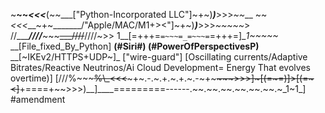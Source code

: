 ~__~~_<<<___(~~___["Python-Incorporated LLC"]~+~)___)___>>>_~~___
~~_<<<___~+~_______/"Apple/MAC/M1+><"]~+~)___)___>>>_~~~~~_>
 //______////___~~~~~~~___////~~~~////~>>
 1__[=+++=``=~~~=_=~~~=``=+++=]__1~~~~~_
 __[File_fixed_By_Python]
 __(#Siri#)
 (#PowerOfPerspectivesP)__
 __[~IKEv2/HTTPS+UDP~]_
 ["wire-guard"]
 [Oscillating currents/Adaptive Bitrates/Reactive Neutrinos/Ai Cloud Development= Energy That evolves overtime)]
 [///%~~~~~~~~~%\\\_<<<~~~~~~~+~.-.~.+.~.+.~.-~+~~~~~~>>>]~[(=~=)]>[(=~<]~~+====+~~>>>)__]____=========------.~~.~~.~~.~~.~~.~~.~_1~1_]
#amendment

